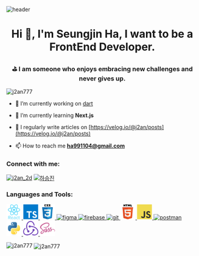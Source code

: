 
![header](https://capsule-render.vercel.app/api?type=waving&color=auto&height=230&section=header&text=J2AN's%20Github&fontSize=70&animation=fadeIn&fontAlignY=38&desc=Frontend%20Developer&descAlignY=51&descAlign=62)
<h1 align="center">Hi 👋, I'm Seungjin Ha, I want to be a FrontEnd Developer.</h1>
<h3 align="center">⛳ I am someone who enjoys embracing new challenges and never gives up.</h3>

<p align="left"> <img src="https://komarev.com/ghpvc/?username=j2an777&label=Profile%20views&color=0e75b6&style=flat" alt="j2an777" /> </p>

- 🔭 I’m currently working on [dart](https://www.dartgallery.site)

- 🌱 I’m currently learning **Next.js**

- 📝 I regularly write articles on [https://velog.io/@j2an/posts](https://velog.io/@j2an/posts)

- 📫 How to reach me **ha991104@gmail.com**

<h3 align="left">Connect with me:</h3>
<p align="left">
<a href="https://instagram.com/j2an_2d" target="blank"><img align="center" src="https://raw.githubusercontent.com/rahuldkjain/github-profile-readme-generator/master/src/images/icons/Social/instagram.svg" alt="j2an_2d" height="30" width="40" /></a>
<a href="https://www.youtube.com/c/하승진" target="blank"><img align="center" src="https://raw.githubusercontent.com/rahuldkjain/github-profile-readme-generator/master/src/images/icons/Social/youtube.svg" alt="하승진" height="30" width="40" /></a>
</p>

<h3 align="left">Languages and Tools:</h3>
<p align="left"> <a href="https://reactjs.org/" target="_blank" rel="noreferrer"> <img src="https://raw.githubusercontent.com/devicons/devicon/master/icons/react/react-original-wordmark.svg" alt="react" width="40" height="40"/> </a> <a href="https://www.typescriptlang.org/" target="_blank" rel="noreferrer"> <img src="https://raw.githubusercontent.com/devicons/devicon/master/icons/typescript/typescript-original.svg" alt="typescript" width="40" height="40"/> </a> <a href="https://www.w3schools.com/css/" target="_blank" rel="noreferrer"> <img src="https://raw.githubusercontent.com/devicons/devicon/master/icons/css3/css3-original-wordmark.svg" alt="css3" width="40" height="40"/> </a> <a href="https://www.figma.com/" target="_blank" rel="noreferrer"> <img src="https://www.vectorlogo.zone/logos/figma/figma-icon.svg" alt="figma" width="40" height="40"/> </a> <a href="https://firebase.google.com/" target="_blank" rel="noreferrer"> <img src="https://www.vectorlogo.zone/logos/firebase/firebase-icon.svg" alt="firebase" width="40" height="40"/> </a> <a href="https://git-scm.com/" target="_blank" rel="noreferrer"> <img src="https://www.vectorlogo.zone/logos/git-scm/git-scm-icon.svg" alt="git" width="40" height="40"/> </a> <a href="https://www.w3.org/html/" target="_blank" rel="noreferrer"> <img src="https://raw.githubusercontent.com/devicons/devicon/master/icons/html5/html5-original-wordmark.svg" alt="html5" width="40" height="40"/> </a> <a href="https://developer.mozilla.org/en-US/docs/Web/JavaScript" target="_blank" rel="noreferrer"> <img src="https://raw.githubusercontent.com/devicons/devicon/master/icons/javascript/javascript-original.svg" alt="javascript" width="40" height="40"/> </a> <a href="https://postman.com" target="_blank" rel="noreferrer"> <img src="https://www.vectorlogo.zone/logos/getpostman/getpostman-icon.svg" alt="postman" width="40" height="40"/> </a> <a href="https://www.python.org" target="_blank" rel="noreferrer"> <img src="https://raw.githubusercontent.com/devicons/devicon/master/icons/python/python-original.svg" alt="python" width="40" height="40"/> </a>  <a href="https://redux.js.org" target="_blank" rel="noreferrer"> <img src="https://raw.githubusercontent.com/devicons/devicon/master/icons/redux/redux-original.svg" alt="redux" width="40" height="40"/> </a> <a href="https://sass-lang.com" target="_blank" rel="noreferrer"> <img src="https://raw.githubusercontent.com/devicons/devicon/master/icons/sass/sass-original.svg" alt="sass" width="40" height="40"/> </a>  </p>

<p><img align="left" src="https://github-readme-stats.vercel.app/api/top-langs?username=j2an777&show_icons=true&locale=en&layout=compact" alt="j2an777" /></p>
<p>&nbsp;<img align="center" src="https://github-readme-stats.vercel.app/api?username=j2an777&show_icons=true&locale=en" alt="j2an777" /></p>

<!--
**j2an777/j2an777** is a ✨ _special_ ✨ repository because its `README.md` (this file) appears on your GitHub profile.

Here are some ideas to get you started:

- 🔭 I’m currently working on ...
- 🌱 I’m currently learning ...
- 👯 I’m looking to collaborate on ...
- 🤔 I’m looking for help with ...
- 💬 Ask me about ...
- 📫 How to reach me: ...
- 😄 Pronouns: ...
- ⚡ Fun fact: ...
-->
